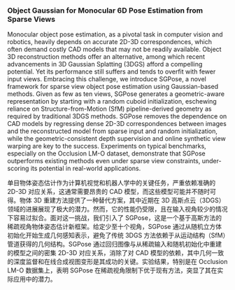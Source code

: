 ### Object Gaussian for Monocular 6D Pose Estimation from Sparse Views

Monocular object pose estimation, as a pivotal task in computer vision and robotics, heavily depends on accurate 2D-3D correspondences, which often demand costly CAD models that may not be readily available. Object 3D reconstruction methods offer an alternative, among which recent advancements in 3D Gaussian Splatting (3DGS) afford a compelling potential. Yet its performance still suffers and tends to overfit with fewer input views. Embracing this challenge, we introduce SGPose, a novel framework for sparse view object pose estimation using Gaussian-based methods. Given as few as ten views, SGPose generates a geometric-aware representation by starting with a random cuboid initialization, eschewing reliance on Structure-from-Motion (SfM) pipeline-derived geometry as required by traditional 3DGS methods. SGPose removes the dependence on CAD models by regressing dense 2D-3D correspondences between images and the reconstructed model from sparse input and random initialization, while the geometric-consistent depth supervision and online synthetic view warping are key to the success. Experiments on typical benchmarks, especially on the Occlusion LM-O dataset, demonstrate that SGPose outperforms existing methods even under sparse view constraints, under-scoring its potential in real-world applications.

单目物体姿态估计作为计算机视觉和机器人学中的关键任务，严重依赖准确的 2D-3D 对应关系，这通常需要昂贵的 CAD 模型，而这些模型可能并不随时可得。物体 3D 重建方法提供了一种替代方案，其中近期在 3D 高斯点云（3DGS）领域的进展展现了极大的潜力。然而，它的性能仍受限，且在输入视角较少的情况下容易过拟合。面对这一挑战，我们引入了 SGPose，这是一个基于高斯方法的稀疏视角物体姿态估计新框架。给定少至十个视角，SGPose 通过从随机立方体初始化开始生成几何感知表示，避免了传统 3DGS 方法依赖于从运动结构（SfM）管道获得的几何结构。SGPose 通过回归图像与从稀疏输入和随机初始化中重建的模型之间的密集 2D-3D 对应关系，消除了对 CAD 模型的依赖，其中几何一致的深度监督和在线合成视图变形是其成功的关键。实验结果，特别是在 Occlusion LM-O 数据集上，表明 SGPose 在稀疏视角限制下优于现有方法，突显了其在实际应用中的潜力。
